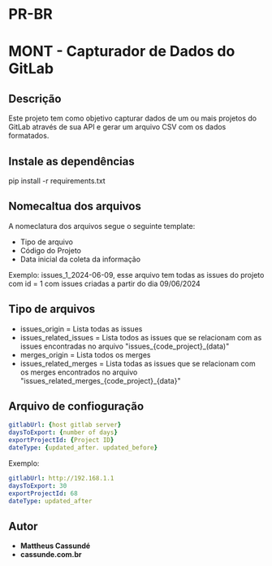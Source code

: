 
# PR-BR

# MONT - Capturador de Dados do GitLab

## Descrição
Este projeto tem como objetivo capturar dados de um ou mais projetos do GitLab através de sua API e gerar um arquivo CSV com os dados formatados.

## Instale as dependências
pip install -r requirements.txt

## Nomecaltua dos arquivos

A nomeclatura dos arquivos segue o seguinte template:
- Tipo de arquivo
- Código do Projeto
- Data inicial da coleta da informação

Exemplo: issues_1_2024-06-09, esse arquivo tem todas as issues do projeto com id = 1 com issues criadas a partir do dia 09/06/2024

## Tipo de arquivos

- issues_origin = Lista todas as issues
- issues_related_issues = Lista todos as issues que se relacionam com as issues encontradas no arquivo "issues_{code_project}_(data)" 
- merges_origin = Lista todos os merges
- issues_related_merges = Lista todas as issues que se relacionam com os merges encontrados no arquivo  "issues_related_merges_{code_project}_{data}"

## Arquivo de confioguração

```yml
gitlabUrl: {host gitlab server}
daysToExport: {number of days}
exportProjectId: {Project ID}
dateType: {updated_after. updated_before}
```


Exemplo:

```yml
gitlabUrl: http://192.168.1.1
daysToExport: 30
exportProjectId: 68
dateType: updated_after
```


## Autor
* **Mattheus Cassundé**
* **cassunde.com.br**